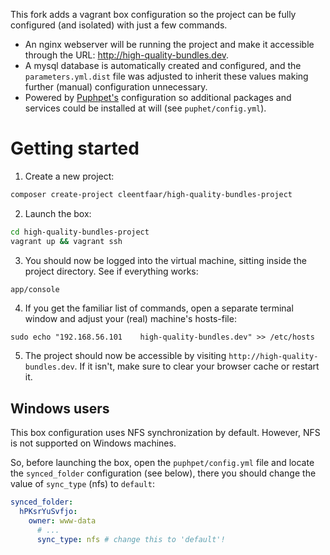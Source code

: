 This fork adds a vagrant box configuration so the project can be fully configured (and isolated) with just a few commands.
- An nginx webserver will be running the project and make it accessible through the URL: http://high-quality-bundles.dev.
- A mysql database is automatically created and configured, and the `parameters.yml.dist` file was adjusted to inherit
these values making further (manual) configuration unnecessary.
- Powered by [Puphpet's](http://www.puphpet.com) configuration so additional packages and services could be installed at
will (see `puphet/config.yml`).


# Getting started

1) Create a new project:

```sh
composer create-project cleentfaar/high-quality-bundles-project
```

2) Launch the box:

```sh
cd high-quality-bundles-project
vagrant up && vagrant ssh
```

3) You should now be logged into the virtual machine, sitting inside the project directory. See if everything works:
```sh
app/console
```

4) If you get the familiar list of commands, open a separate terminal window and adjust your (real) machine's hosts-file:
```
sudo echo "192.168.56.101    high-quality-bundles.dev" >> /etc/hosts
```

5) The project should now be accessible by visiting `http://high-quality-bundles.dev`.
   If it isn't, make sure to clear your browser cache or restart it.


## Windows users

This box configuration uses NFS synchronization by default. However, NFS is not supported on Windows machines.

So, before launching the box, open the `puphpet/config.yml` file and locate the `synced_folder` configuration (see below),
there you should change the value of `sync_type` (nfs) to `default`:
```yml
synced_folder:
  hPKsrYuSvfjo:
    owner: www-data
      # ...
      sync_type: nfs # change this to 'default'!
```
